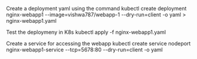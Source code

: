 Create a deployment yaml using the command
kubectl create deployment nginx-webapp1 --image=vishwa787/webapp-1 --dry-run=client -o yaml > nginx-webapp1.yaml	

Test the deploymeny in K8s
kubectl apply -f nginx-webapp1.yaml

Create a service for accessing the webapp
kubectl create service nodeport nginx-webapp1-service --tcp=5678:80 --dry-run=client -o yaml